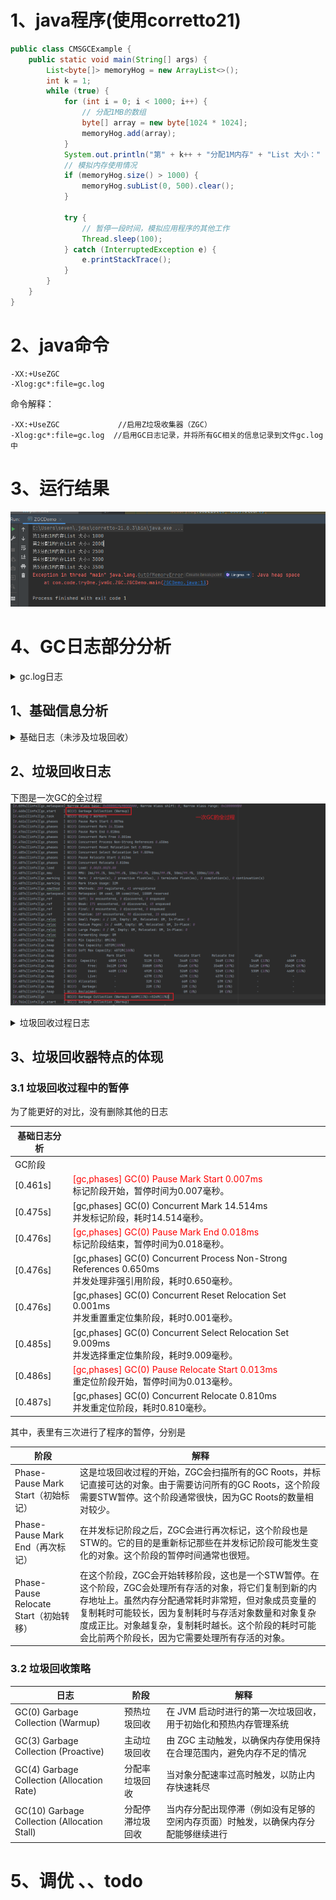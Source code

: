 # 1、java程序(使用corretto21)

```java
public class CMSGCExample {
    public static void main(String[] args) {
        List<byte[]> memoryHog = new ArrayList<>();
        int k = 1;
        while (true) {
            for (int i = 0; i < 1000; i++) {
                // 分配1MB的数组
                byte[] array = new byte[1024 * 1024];
                memoryHog.add(array);
            }
            System.out.println("第" + k++ + "分配1M内存" + "List 大小：" + memoryHog.size());
            // 模拟内存使用情况
            if (memoryHog.size() > 1000) {
                memoryHog.subList(0, 500).clear();
            }

            try {
                // 暂停一段时间，模拟应用程序的其他工作
                Thread.sleep(100);
            } catch (InterruptedException e) {
                e.printStackTrace();
            }
        }
    }
}
```

# 2、java命令

```
-XX:+UseZGC   
-Xlog:gc*:file=gc.log  
```

命令解释：

```angular2html
-XX:+UseZGC             //启用Z垃圾收集器（ZGC）
-Xlog:gc*:file=gc.log  //启用GC日志记录，并将所有GC相关的信息记录到文件gc.log中
```

# 3、运行结果

![img.png](image/img.png)

# 4、GC日志部分分析

<details>
    <summary>gc.log日志</summary>

```log
[0.013s][info][gc,init] Initializing The Z Garbage Collector
[0.014s][info][gc,init] Version: 21.0.3+9-LTS (release)
[0.014s][info][gc,init] Using legacy single-generation mode
[0.014s][info][gc,init] NUMA Support: Disabled
[0.014s][info][gc,init] CPUs: 8 total, 8 available
[0.014s][info][gc,init] Memory: 16281M
[0.014s][info][gc,init] Large Page Support: Disabled
[0.014s][info][gc,init] GC Workers: 2 (dynamic)
[0.015s][info][gc,init] Address Space Type: Contiguous/Unrestricted/Complete
[0.015s][info][gc,init] Address Space Size: 65152M x 3 = 195456M
[0.015s][info][gc,init] Min Capacity: 8M
[0.015s][info][gc,init] Initial Capacity: 256M
[0.015s][info][gc,init] Max Capacity: 4072M
[0.015s][info][gc,init] Medium Page Size: 32M
[0.015s][info][gc,init] Pre-touch: Disabled
[0.015s][info][gc,init] Uncommit: Enabled
[0.015s][info][gc,init] Uncommit Delay: 300s
[0.027s][info][gc,init] Runtime Workers: 5
[0.028s][info][gc     ] Using The Z Garbage Collector
[0.039s][info][gc,metaspace] CDS archive(s) mapped at: [0x0000019a98000000-0x0000019a98c90000-0x0000019a98c90000), size 13172736, SharedBaseAddress: 0x0000019a98000000, ArchiveRelocationMode: 1.
[0.039s][info][gc,metaspace] Compressed class space mapped at: 0x0000019a99000000-0x0000019ad9000000, reserved size: 1073741824
[0.039s][info][gc,metaspace] Narrow klass base: 0x0000019a98000000, Narrow klass shift: 0, Narrow klass range: 0x100000000
[0.460s][info][gc,start    ] GC(0) Garbage Collection (Warmup)
[0.461s][info][gc,task     ] GC(0) Using 2 workers
[0.461s][info][gc,phases   ] GC(0) Pause Mark Start 0.007ms
[0.475s][info][gc,phases   ] GC(0) Concurrent Mark 14.514ms
[0.476s][info][gc,phases   ] GC(0) Pause Mark End 0.018ms
[0.476s][info][gc,phases   ] GC(0) Concurrent Mark Free 0.001ms
[0.476s][info][gc,phases   ] GC(0) Concurrent Process Non-Strong References 0.650ms
[0.476s][info][gc,phases   ] GC(0) Concurrent Reset Relocation Set 0.001ms
[0.485s][info][gc,phases   ] GC(0) Concurrent Select Relocation Set 9.009ms
[0.486s][info][gc,phases   ] GC(0) Pause Relocate Start 0.013ms
[0.487s][info][gc,phases   ] GC(0) Concurrent Relocate 0.810ms
[0.487s][info][gc,load     ] GC(0) Load: 0.00/0.00/0.00
[0.487s][info][gc,mmu      ] GC(0) MMU: 2ms/99.1%, 5ms/99.6%, 10ms/99.8%, 20ms/99.8%, 50ms/99.9%, 100ms/100.0%
[0.487s][info][gc,marking  ] GC(0) Mark: 2 stripe(s), 2 proactive flush(es), 1 terminate flush(es), 0 completion(s), 0 continuation(s) 
[0.487s][info][gc,marking  ] GC(0) Mark Stack Usage: 32M
[0.487s][info][gc,nmethod  ] GC(0) NMethods: 289 registered, 41 unregistered
[0.487s][info][gc,metaspace] GC(0) Metaspace: 0M used, 0M committed, 1088M reserved
[0.487s][info][gc,ref      ] GC(0) Soft: 54 encountered, 0 discovered, 0 enqueued
[0.487s][info][gc,ref      ] GC(0) Weak: 171 encountered, 48 discovered, 45 enqueued
[0.487s][info][gc,ref      ] GC(0) Final: 0 encountered, 0 discovered, 0 enqueued
[0.487s][info][gc,ref      ] GC(0) Phantom: 187 encountered, 90 discovered, 15 enqueued
[0.487s][info][gc,reloc    ] GC(0) Small Pages: 6 / 12M, Empty: 0M, Relocated: 0M, In-Place: 0
[0.487s][info][gc,reloc    ] GC(0) Medium Pages: 14 / 448M, Empty: 0M, Relocated: 0M, In-Place: 0
[0.487s][info][gc,reloc    ] GC(0) Large Pages: 0 / 0M, Empty: 0M, Relocated: 0M, In-Place: 0
[0.487s][info][gc,reloc    ] GC(0) Forwarding Usage: 0M
[0.487s][info][gc,heap     ] GC(0) Min Capacity: 8M(0%)
[0.487s][info][gc,heap     ] GC(0) Max Capacity: 4072M(100%)
[0.487s][info][gc,heap     ] GC(0) Soft Max Capacity: 4072M(100%)
[0.487s][info][gc,heap     ] GC(0)                Mark Start          Mark End        Relocate Start      Relocate End           High               Low         
[0.487s][info][gc,heap     ] GC(0)  Capacity:      480M (12%)         512M (13%)         544M (13%)         544M (13%)         544M (13%)         480M (12%)    
[0.487s][info][gc,heap     ] GC(0)      Free:     3612M (89%)        3580M (88%)        3546M (87%)        3548M (87%)        3612M (89%)        3542M (87%)    
[0.487s][info][gc,heap     ] GC(0)      Used:      460M (11%)         492M (12%)         526M (13%)         524M (13%)         530M (13%)         460M (11%)    
[0.487s][info][gc,heap     ] GC(0)      Live:         -               437M (11%)         437M (11%)         437M (11%)            -                  -          
[0.487s][info][gc,heap     ] GC(0) Allocated:         -                32M (1%)           66M (2%)           67M (2%)             -                  -          
[0.487s][info][gc,heap     ] GC(0)   Garbage:         -                22M (1%)           22M (1%)           18M (0%)             -                  -          
[0.487s][info][gc,heap     ] GC(0) Reclaimed:         -                  -                 0M (0%)            3M (0%)             -                  -          
[0.487s][info][gc          ] GC(0) Garbage Collection (Warmup) 460M(11%)->524M(13%)
[0.761s][info][gc,start    ] GC(1) Garbage Collection (Warmup)
[0.761s][info][gc,task     ] GC(1) Using 2 workers
[0.761s][info][gc,phases   ] GC(1) Pause Mark Start 0.008ms
[0.777s][info][gc,phases   ] GC(1) Concurrent Mark 15.676ms
[0.777s][info][gc,phases   ] GC(1) Pause Mark End 0.014ms
[0.777s][info][gc,phases   ] GC(1) Concurrent Mark Free 0.001ms
[0.778s][info][gc,phases   ] GC(1) Concurrent Process Non-Strong References 0.641ms
[0.778s][info][gc,phases   ] GC(1) Concurrent Reset Relocation Set 0.001ms
[0.780s][info][gc,phases   ] GC(1) Concurrent Select Relocation Set 2.204ms
[0.780s][info][gc,phases   ] GC(1) Pause Relocate Start 0.006ms
[0.782s][info][gc,phases   ] GC(1) Concurrent Relocate 2.261ms
[0.782s][info][gc,load     ] GC(1) Load: 0.00/0.00/0.00
[0.783s][info][gc,mmu      ] GC(1) MMU: 2ms/99.1%, 5ms/99.6%, 10ms/99.8%, 20ms/99.8%, 50ms/99.9%, 100ms/100.0%
[0.783s][info][gc,marking  ] GC(1) Mark: 2 stripe(s), 2 proactive flush(es), 1 terminate flush(es), 0 completion(s), 0 continuation(s) 
[0.783s][info][gc,marking  ] GC(1) Mark Stack Usage: 32M
[0.783s][info][gc,nmethod  ] GC(1) NMethods: 403 registered, 51 unregistered
[0.783s][info][gc,metaspace] GC(1) Metaspace: 1M used, 1M committed, 1088M reserved
[0.783s][info][gc,ref      ] GC(1) Soft: 116 encountered, 0 discovered, 0 enqueued
[0.783s][info][gc,ref      ] GC(1) Weak: 235 encountered, 88 discovered, 30 enqueued
[0.783s][info][gc,ref      ] GC(1) Final: 0 encountered, 0 discovered, 0 enqueued
[0.783s][info][gc,ref      ] GC(1) Phantom: 181 encountered, 88 discovered, 9 enqueued
[0.783s][info][gc,reloc    ] GC(1) Small Pages: 8 / 16M, Empty: 0M, Relocated: 2M, In-Place: 0
[0.783s][info][gc,reloc    ] GC(1) Medium Pages: 29 / 928M, Empty: 0M, Relocated: 0M, In-Place: 0
[0.783s][info][gc,reloc    ] GC(1) Large Pages: 0 / 0M, Empty: 0M, Relocated: 0M, In-Place: 0
[0.783s][info][gc,reloc    ] GC(1) Forwarding Usage: 0M
[0.783s][info][gc,heap     ] GC(1) Min Capacity: 8M(0%)
[0.783s][info][gc,heap     ] GC(1) Max Capacity: 4072M(100%)
[0.783s][info][gc,heap     ] GC(1) Soft Max Capacity: 4072M(100%)
[0.783s][info][gc,heap     ] GC(1)                Mark Start          Mark End        Relocate Start      Relocate End           High               Low         
[0.783s][info][gc,heap     ] GC(1)  Capacity:      960M (24%)         992M (24%)         992M (24%)        1024M (25%)        1024M (25%)         960M (24%)    
[0.783s][info][gc,heap     ] GC(1)      Free:     3128M (77%)        3096M (76%)        3094M (76%)        3070M (75%)        3128M (77%)        3066M (75%)    
[0.783s][info][gc,heap     ] GC(1)      Used:      944M (23%)         976M (24%)         978M (24%)        1002M (25%)        1006M (25%)         944M (23%)    
[0.783s][info][gc,heap     ] GC(1)      Live:         -               903M (22%)         903M (22%)         903M (22%)            -                  -          
[0.783s][info][gc,heap     ] GC(1) Allocated:         -                32M (1%)           34M (1%)           67M (2%)             -                  -          
[0.783s][info][gc,heap     ] GC(1)   Garbage:         -                40M (1%)           40M (1%)           30M (1%)             -                  -          
[0.783s][info][gc,heap     ] GC(1) Reclaimed:         -                  -                 0M (0%)            9M (0%)             -                  -          
[0.783s][info][gc          ] GC(1) Garbage Collection (Warmup) 944M(23%)->1002M(25%)
[1.061s][info][gc,start    ] GC(2) Garbage Collection (Warmup)
[1.061s][info][gc,task     ] GC(2) Using 2 workers
[1.061s][info][gc,phases   ] GC(2) Pause Mark Start 0.007ms
[1.077s][info][gc,phases   ] GC(2) Concurrent Mark 15.686ms
[1.077s][info][gc,phases   ] GC(2) Pause Mark End 0.016ms
[1.077s][info][gc,phases   ] GC(2) Concurrent Mark Free 0.001ms
[1.078s][info][gc,phases   ] GC(2) Concurrent Process Non-Strong References 0.928ms
[1.078s][info][gc,phases   ] GC(2) Concurrent Reset Relocation Set 0.002ms
[1.081s][info][gc,phases   ] GC(2) Concurrent Select Relocation Set 2.687ms
[1.081s][info][gc,phases   ] GC(2) Pause Relocate Start 0.014ms
[1.082s][info][gc,phases   ] GC(2) Concurrent Relocate 1.172ms
[1.082s][info][gc,load     ] GC(2) Load: 0.00/0.00/0.00
[1.082s][info][gc,mmu      ] GC(2) MMU: 2ms/99.1%, 5ms/99.4%, 10ms/99.7%, 20ms/99.8%, 50ms/99.9%, 100ms/100.0%
[1.082s][info][gc,marking  ] GC(2) Mark: 2 stripe(s), 2 proactive flush(es), 1 terminate flush(es), 0 completion(s), 0 continuation(s) 
[1.082s][info][gc,marking  ] GC(2) Mark Stack Usage: 32M
[1.082s][info][gc,nmethod  ] GC(2) NMethods: 403 registered, 52 unregistered
[1.082s][info][gc,metaspace] GC(2) Metaspace: 1M used, 1M committed, 1088M reserved
[1.082s][info][gc,ref      ] GC(2) Soft: 116 encountered, 0 discovered, 0 enqueued
[1.082s][info][gc,ref      ] GC(2) Weak: 205 encountered, 120 discovered, 0 enqueued
[1.082s][info][gc,ref      ] GC(2) Final: 0 encountered, 0 discovered, 0 enqueued
[1.082s][info][gc,ref      ] GC(2) Phantom: 172 encountered, 161 discovered, 0 enqueued
[1.082s][info][gc,reloc    ] GC(2) Small Pages: 5 / 10M, Empty: 0M, Relocated: 1M, In-Place: 0
[1.083s][info][gc,reloc    ] GC(2) Medium Pages: 39 / 1248M, Empty: 0M, Relocated: 0M, In-Place: 0
[1.083s][info][gc,reloc    ] GC(2) Large Pages: 0 / 0M, Empty: 0M, Relocated: 0M, In-Place: 0
[1.083s][info][gc,reloc    ] GC(2) Forwarding Usage: 0M
[1.083s][info][gc,heap     ] GC(2) Min Capacity: 8M(0%)
[1.083s][info][gc,heap     ] GC(2) Max Capacity: 4072M(100%)
[1.083s][info][gc,heap     ] GC(2) Soft Max Capacity: 4072M(100%)
[1.083s][info][gc,heap     ] GC(2)                Mark Start          Mark End        Relocate Start      Relocate End           High               Low         
[1.083s][info][gc,heap     ] GC(2)  Capacity:     1280M (31%)        1312M (32%)        1312M (32%)        1312M (32%)        1312M (32%)        1280M (31%)    
[1.083s][info][gc,heap     ] GC(2)      Free:     2814M (69%)        2782M (68%)        2782M (68%)        2782M (68%)        2814M (69%)        2776M (68%)    
[1.083s][info][gc,heap     ] GC(2)      Used:     1258M (31%)        1290M (32%)        1290M (32%)        1290M (32%)        1296M (32%)        1258M (31%)    
[1.083s][info][gc,heap     ] GC(2)      Live:         -              1207M (30%)        1207M (30%)        1207M (30%)            -                  -          
[1.083s][info][gc,heap     ] GC(2) Allocated:         -                32M (1%)           32M (1%)           33M (1%)             -                  -          
[1.083s][info][gc,heap     ] GC(2)   Garbage:         -                50M (1%)           50M (1%)           48M (1%)             -                  -          
[1.083s][info][gc,heap     ] GC(2) Reclaimed:         -                  -                 0M (0%)            1M (0%)             -                  -          
[1.083s][info][gc          ] GC(2) Garbage Collection (Warmup) 1258M(31%)->1290M(32%)
[2.666s][info][gc,start    ] GC(3) Garbage Collection (Proactive)
[2.666s][info][gc,task     ] GC(3) Using 2 workers
[2.666s][info][gc,phases   ] GC(3) Pause Mark Start 0.009ms
[2.682s][info][gc,phases   ] GC(3) Concurrent Mark 15.647ms
[2.682s][info][gc,phases   ] GC(3) Pause Mark End 0.014ms
[2.682s][info][gc,phases   ] GC(3) Concurrent Mark Free 0.001ms
[2.683s][info][gc,phases   ] GC(3) Concurrent Process Non-Strong References 0.866ms
[2.683s][info][gc,phases   ] GC(3) Concurrent Reset Relocation Set 0.001ms
[2.686s][info][gc,phases   ] GC(3) Concurrent Select Relocation Set 2.842ms
[2.686s][info][gc,phases   ] GC(3) Pause Relocate Start 0.007ms
[2.689s][info][gc,phases   ] GC(3) Concurrent Relocate 2.599ms
[2.689s][info][gc,load     ] GC(3) Load: 0.00/0.00/0.00
[2.689s][info][gc,mmu      ] GC(3) MMU: 2ms/99.1%, 5ms/99.4%, 10ms/99.7%, 20ms/99.8%, 50ms/99.9%, 100ms/100.0%
[2.689s][info][gc,marking  ] GC(3) Mark: 2 stripe(s), 2 proactive flush(es), 1 terminate flush(es), 0 completion(s), 0 continuation(s) 
[2.689s][info][gc,marking  ] GC(3) Mark Stack Usage: 32M
[2.689s][info][gc,nmethod  ] GC(3) NMethods: 403 registered, 52 unregistered
[2.689s][info][gc,metaspace] GC(3) Metaspace: 1M used, 1M committed, 1088M reserved
[2.689s][info][gc,ref      ] GC(3) Soft: 116 encountered, 0 discovered, 0 enqueued
[2.689s][info][gc,ref      ] GC(3) Weak: 205 encountered, 9 discovered, 0 enqueued
[2.689s][info][gc,ref      ] GC(3) Final: 0 encountered, 0 discovered, 0 enqueued
[2.689s][info][gc,ref      ] GC(3) Phantom: 172 encountered, 146 discovered, 0 enqueued
[2.689s][info][gc,reloc    ] GC(3) Small Pages: 5 / 10M, Empty: 0M, Relocated: 1M, In-Place: 0
[2.689s][info][gc,reloc    ] GC(3) Medium Pages: 106 / 3392M, Empty: 992M, Relocated: 11M, In-Place: 0
[2.689s][info][gc,reloc    ] GC(3) Large Pages: 0 / 0M, Empty: 0M, Relocated: 0M, In-Place: 0
[2.689s][info][gc,reloc    ] GC(3) Forwarding Usage: 0M
[2.689s][info][gc,heap     ] GC(3) Min Capacity: 8M(0%)
[2.689s][info][gc,heap     ] GC(3) Max Capacity: 4072M(100%)
[2.689s][info][gc,heap     ] GC(3) Soft Max Capacity: 4072M(100%)
[2.689s][info][gc,heap     ] GC(3)                Mark Start          Mark End        Relocate Start      Relocate End           High               Low         
[2.689s][info][gc,heap     ] GC(3)  Capacity:     3424M (84%)        3456M (85%)        3456M (85%)        3456M (85%)        3456M (85%)        3424M (84%)    
[2.689s][info][gc,heap     ] GC(3)      Free:      670M (16%)         638M (16%)        1630M (40%)        1632M (40%)        1632M (40%)         638M (16%)    
[2.689s][info][gc,heap     ] GC(3)      Used:     3402M (84%)        3434M (84%)        2442M (60%)        2440M (60%)        3434M (84%)        2440M (60%)    
[2.689s][info][gc,heap     ] GC(3)      Live:         -              2268M (56%)        2268M (56%)        2268M (56%)            -                  -          
[2.689s][info][gc,heap     ] GC(3) Allocated:         -                32M (1%)           32M (1%)           65M (2%)             -                  -          
[2.689s][info][gc,heap     ] GC(3)   Garbage:         -              1133M (28%)         141M (3%)          105M (3%)             -                  -          
[2.689s][info][gc,heap     ] GC(3) Reclaimed:         -                  -               992M (24%)        1027M (25%)            -                  -          
[2.689s][info][gc          ] GC(3) Garbage Collection (Proactive) 3402M(84%)->2440M(60%)
[3.075s][info][gc,start    ] GC(4) Garbage Collection (Allocation Rate)
[3.075s][info][gc,task     ] GC(4) Using 2 workers
[3.075s][info][gc,phases   ] GC(4) Pause Mark Start 0.006ms
[3.091s][info][gc,phases   ] GC(4) Concurrent Mark 15.693ms
[3.091s][info][gc,phases   ] GC(4) Pause Mark End 0.024ms
[3.091s][info][gc,phases   ] GC(4) Concurrent Mark Free 0.001ms
[3.092s][info][gc,phases   ] GC(4) Concurrent Process Non-Strong References 0.771ms
[3.092s][info][gc,phases   ] GC(4) Concurrent Reset Relocation Set 0.001ms
[3.094s][info][gc,phases   ] GC(4) Concurrent Select Relocation Set 1.723ms
[3.094s][info][gc,phases   ] GC(4) Pause Relocate Start 0.006ms
[3.098s][info][gc,phases   ] GC(4) Concurrent Relocate 4.595ms
[3.099s][info][gc,load     ] GC(4) Load: 0.00/0.00/0.00
[3.099s][info][gc,mmu      ] GC(4) MMU: 2ms/98.8%, 5ms/99.4%, 10ms/99.7%, 20ms/99.8%, 50ms/99.9%, 100ms/100.0%
[3.099s][info][gc,marking  ] GC(4) Mark: 2 stripe(s), 2 proactive flush(es), 1 terminate flush(es), 0 completion(s), 0 continuation(s) 
[3.099s][info][gc,marking  ] GC(4) Mark Stack Usage: 32M
[3.099s][info][gc,nmethod  ] GC(4) NMethods: 403 registered, 53 unregistered
[3.099s][info][gc,metaspace] GC(4) Metaspace: 1M used, 1M committed, 1088M reserved
[3.099s][info][gc,ref      ] GC(4) Soft: 116 encountered, 0 discovered, 0 enqueued
[3.099s][info][gc,ref      ] GC(4) Weak: 205 encountered, 8 discovered, 0 enqueued
[3.099s][info][gc,ref      ] GC(4) Final: 0 encountered, 0 discovered, 0 enqueued
[3.099s][info][gc,ref      ] GC(4) Phantom: 172 encountered, 136 discovered, 0 enqueued
[3.099s][info][gc,reloc    ] GC(4) Small Pages: 4 / 8M, Empty: 0M, Relocated: 1M, In-Place: 0
[3.099s][info][gc,reloc    ] GC(4) Medium Pages: 114 / 3648M, Empty: 512M, Relocated: 19M, In-Place: 0
[3.099s][info][gc,reloc    ] GC(4) Large Pages: 0 / 0M, Empty: 0M, Relocated: 0M, In-Place: 0
[3.099s][info][gc,reloc    ] GC(4) Forwarding Usage: 0M
[3.099s][info][gc,heap     ] GC(4) Min Capacity: 8M(0%)
[3.099s][info][gc,heap     ] GC(4) Max Capacity: 4072M(100%)
[3.099s][info][gc,heap     ] GC(4) Soft Max Capacity: 4072M(100%)
[3.099s][info][gc,heap     ] GC(4)                Mark Start          Mark End        Relocate Start      Relocate End           High               Low         
[3.099s][info][gc,heap     ] GC(4)  Capacity:     3680M (90%)        3712M (91%)        3712M (91%)        3712M (91%)        3712M (91%)        3680M (90%)    
[3.099s][info][gc,heap     ] GC(4)      Free:      416M (10%)         384M (9%)          896M (22%)         928M (23%)         928M (23%)         384M (9%)     
[3.099s][info][gc,heap     ] GC(4)      Used:     3656M (90%)        3688M (91%)        3176M (78%)        3144M (77%)        3688M (91%)        3144M (77%)    
[3.099s][info][gc,heap     ] GC(4)      Live:         -              3011M (74%)        3011M (74%)        3011M (74%)            -                  -          
[3.099s][info][gc,heap     ] GC(4) Allocated:         -                32M (1%)           32M (1%)           33M (1%)             -                  -          
[3.099s][info][gc,heap     ] GC(4)   Garbage:         -               644M (16%)         132M (3%)           98M (2%)             -                  -          
[3.099s][info][gc,heap     ] GC(4) Reclaimed:         -                  -               512M (13%)         545M (13%)            -                  -          
[3.099s][info][gc          ] GC(4) Garbage Collection (Allocation Rate) 3656M(90%)->3144M(77%)
[3.171s][info][gc,start    ] GC(5) Garbage Collection (Allocation Rate)
[3.171s][info][gc,task     ] GC(5) Using 2 workers
[3.171s][info][gc,phases   ] GC(5) Pause Mark Start 0.005ms
[3.187s][info][gc,phases   ] GC(5) Concurrent Mark 15.973ms
[3.187s][info][gc,phases   ] GC(5) Pause Mark End 0.011ms
[3.187s][info][gc,phases   ] GC(5) Concurrent Mark Free 0.001ms
[3.188s][info][gc,phases   ] GC(5) Concurrent Process Non-Strong References 0.723ms
[3.188s][info][gc,phases   ] GC(5) Concurrent Reset Relocation Set 0.001ms
[3.190s][info][gc,phases   ] GC(5) Concurrent Select Relocation Set 1.918ms
[3.190s][info][gc,phases   ] GC(5) Pause Relocate Start 0.005ms
[3.194s][info][gc,phases   ] GC(5) Concurrent Relocate 3.857ms
[3.194s][info][gc,load     ] GC(5) Load: 0.00/0.00/0.00
[3.194s][info][gc,mmu      ] GC(5) MMU: 2ms/98.8%, 5ms/99.4%, 10ms/99.7%, 20ms/99.8%, 50ms/99.9%, 100ms/99.9%
[3.194s][info][gc,marking  ] GC(5) Mark: 2 stripe(s), 1 proactive flush(es), 1 terminate flush(es), 0 completion(s), 0 continuation(s) 
[3.194s][info][gc,marking  ] GC(5) Mark Stack Usage: 32M
[3.194s][info][gc,nmethod  ] GC(5) NMethods: 405 registered, 53 unregistered
[3.194s][info][gc,metaspace] GC(5) Metaspace: 1M used, 1M committed, 1088M reserved
[3.194s][info][gc,ref      ] GC(5) Soft: 116 encountered, 0 discovered, 0 enqueued
[3.194s][info][gc,ref      ] GC(5) Weak: 205 encountered, 59 discovered, 0 enqueued
[3.194s][info][gc,ref      ] GC(5) Final: 0 encountered, 0 discovered, 0 enqueued
[3.194s][info][gc,ref      ] GC(5) Phantom: 172 encountered, 137 discovered, 0 enqueued
[3.194s][info][gc,reloc    ] GC(5) Small Pages: 4 / 8M, Empty: 0M, Relocated: 1M, In-Place: 0
[3.194s][info][gc,reloc    ] GC(5) Medium Pages: 114 / 3648M, Empty: 480M, Relocated: 24M, In-Place: 0
[3.194s][info][gc,reloc    ] GC(5) Large Pages: 0 / 0M, Empty: 0M, Relocated: 0M, In-Place: 0
[3.194s][info][gc,reloc    ] GC(5) Forwarding Usage: 0M
[3.194s][info][gc,heap     ] GC(5) Min Capacity: 8M(0%)
[3.194s][info][gc,heap     ] GC(5) Max Capacity: 4072M(100%)
[3.194s][info][gc,heap     ] GC(5) Soft Max Capacity: 4072M(100%)
[3.194s][info][gc,heap     ] GC(5)                Mark Start          Mark End        Relocate Start      Relocate End           High               Low         
[3.194s][info][gc,heap     ] GC(5)  Capacity:     3712M (91%)        3712M (91%)        3712M (91%)        3712M (91%)        3712M (91%)        3712M (91%)    
[3.194s][info][gc,heap     ] GC(5)      Free:      416M (10%)         416M (10%)         896M (22%)         962M (24%)         962M (24%)         416M (10%)    
[3.194s][info][gc,heap     ] GC(5)      Used:     3656M (90%)        3656M (90%)        3176M (78%)        3110M (76%)        3656M (90%)        3110M (76%)    
[3.194s][info][gc,heap     ] GC(5)      Live:         -              3016M (74%)        3016M (74%)        3016M (74%)            -                  -          
[3.194s][info][gc,heap     ] GC(5) Allocated:         -                 0M (0%)            0M (0%)            0M (0%)             -                  -          
[3.194s][info][gc,heap     ] GC(5)   Garbage:         -               639M (16%)         159M (4%)           93M (2%)             -                  -          
[3.194s][info][gc,heap     ] GC(5) Reclaimed:         -                  -               480M (12%)         546M (13%)            -                  -          
[3.194s][info][gc          ] GC(5) Garbage Collection (Allocation Rate) 3656M(90%)->3110M(76%)
[3.362s][info][gc,start    ] GC(6) Garbage Collection (Allocation Rate)
[3.362s][info][gc,task     ] GC(6) Using 2 workers
[3.362s][info][gc,phases   ] GC(6) Pause Mark Start 0.013ms
[3.378s][info][gc,phases   ] GC(6) Concurrent Mark 15.330ms
[3.378s][info][gc,phases   ] GC(6) Pause Mark End 0.014ms
[3.378s][info][gc,phases   ] GC(6) Concurrent Mark Free 0.001ms
[3.379s][info][gc,phases   ] GC(6) Concurrent Process Non-Strong References 1.085ms
[3.379s][info][gc,phases   ] GC(6) Concurrent Reset Relocation Set 0.001ms
[3.382s][info][gc,phases   ] GC(6) Concurrent Select Relocation Set 2.535ms
[3.382s][info][gc,phases   ] GC(6) Pause Relocate Start 0.008ms
[3.382s][info][gc,phases   ] GC(6) Concurrent Relocate 0.073ms
[3.382s][info][gc,load     ] GC(6) Load: 0.00/0.00/0.00
[3.382s][info][gc,mmu      ] GC(6) MMU: 2ms/98.8%, 5ms/99.4%, 10ms/99.7%, 20ms/99.8%, 50ms/99.9%, 100ms/99.9%
[3.382s][info][gc,marking  ] GC(6) Mark: 2 stripe(s), 2 proactive flush(es), 1 terminate flush(es), 0 completion(s), 0 continuation(s) 
[3.382s][info][gc,marking  ] GC(6) Mark Stack Usage: 32M
[3.382s][info][gc,nmethod  ] GC(6) NMethods: 405 registered, 53 unregistered
[3.382s][info][gc,metaspace] GC(6) Metaspace: 1M used, 1M committed, 1088M reserved
[3.382s][info][gc,ref      ] GC(6) Soft: 116 encountered, 0 discovered, 0 enqueued
[3.382s][info][gc,ref      ] GC(6) Weak: 205 encountered, 8 discovered, 0 enqueued
[3.382s][info][gc,ref      ] GC(6) Final: 0 encountered, 0 discovered, 0 enqueued
[3.382s][info][gc,ref      ] GC(6) Phantom: 172 encountered, 139 discovered, 0 enqueued
[3.382s][info][gc,reloc    ] GC(6) Small Pages: 3 / 6M, Empty: 0M, Relocated: 0M, In-Place: 0
[3.382s][info][gc,reloc    ] GC(6) Medium Pages: 118 / 3776M, Empty: 0M, Relocated: 0M, In-Place: 0
[3.382s][info][gc,reloc    ] GC(6) Large Pages: 0 / 0M, Empty: 0M, Relocated: 0M, In-Place: 0
[3.382s][info][gc,reloc    ] GC(6) Forwarding Usage: 0M
[3.382s][info][gc,heap     ] GC(6) Min Capacity: 8M(0%)
[3.382s][info][gc,heap     ] GC(6) Max Capacity: 4072M(100%)
[3.382s][info][gc,heap     ] GC(6) Soft Max Capacity: 4072M(100%)
[3.382s][info][gc,heap     ] GC(6)                Mark Start          Mark End        Relocate Start      Relocate End           High               Low         
[3.382s][info][gc,heap     ] GC(6)  Capacity:     3808M (94%)        3840M (94%)        3840M (94%)        3840M (94%)        3840M (94%)        3808M (94%)    
[3.382s][info][gc,heap     ] GC(6)      Free:      290M (7%)          258M (6%)          258M (6%)          258M (6%)          290M (7%)          258M (6%)     
[3.382s][info][gc,heap     ] GC(6)      Used:     3782M (93%)        3814M (94%)        3814M (94%)        3814M (94%)        3814M (94%)        3782M (93%)    
[3.382s][info][gc,heap     ] GC(6)      Live:         -              3664M (90%)        3664M (90%)        3664M (90%)            -                  -          
[3.382s][info][gc,heap     ] GC(6) Allocated:         -                32M (1%)           32M (1%)           32M (1%)             -                  -          
[3.382s][info][gc,heap     ] GC(6)   Garbage:         -               117M (3%)          117M (3%)          117M (3%)             -                  -          
[3.382s][info][gc,heap     ] GC(6) Reclaimed:         -                  -                 0M (0%)            0M (0%)             -                  -          
[3.382s][info][gc          ] GC(6) Garbage Collection (Allocation Rate) 3782M(93%)->3814M(94%)
[3.489s][info][gc,start    ] GC(7) Garbage Collection (Allocation Rate)
[3.492s][info][gc,task     ] GC(7) Using 2 workers
[3.503s][info][gc,phases   ] GC(7) Pause Mark Start 4.849ms
[4.272s][info][gc,phases   ] GC(7) Concurrent Mark 766.731ms
[4.289s][info][gc,phases   ] GC(7) Pause Mark End 1.598ms
[4.289s][info][gc,phases   ] GC(7) Concurrent Mark Free 0.001ms
[4.297s][info][gc,phases   ] GC(7) Concurrent Process Non-Strong References 7.571ms
[4.297s][info][gc,phases   ] GC(7) Concurrent Reset Relocation Set 0.003ms
[4.377s][info][gc,phases   ] GC(7) Concurrent Select Relocation Set 80.626ms
[4.377s][info][gc,phases   ] GC(7) Pause Relocate Start 0.011ms
[4.378s][info][gc,phases   ] GC(7) Concurrent Relocate 0.124ms
[4.385s][info][gc,load     ] GC(7) Load: 0.00/0.00/0.00
[4.385s][info][gc,mmu      ] GC(7) MMU: 2ms/0.0%, 5ms/3.0%, 10ms/51.5%, 20ms/75.8%, 50ms/90.3%, 100ms/95.2%
[4.385s][info][gc,marking  ] GC(7) Mark: 2 stripe(s), 3 proactive flush(es), 1 terminate flush(es), 0 completion(s), 0 continuation(s) 
[4.385s][info][gc,marking  ] GC(7) Mark Stack Usage: 32M
[4.385s][info][gc,nmethod  ] GC(7) NMethods: 405 registered, 53 unregistered
[4.386s][info][gc,metaspace] GC(7) Metaspace: 1M used, 1M committed, 1088M reserved
[4.386s][info][gc,ref      ] GC(7) Soft: 116 encountered, 0 discovered, 0 enqueued
[4.386s][info][gc,ref      ] GC(7) Weak: 205 encountered, 70 discovered, 0 enqueued
[4.386s][info][gc,ref      ] GC(7) Final: 0 encountered, 0 discovered, 0 enqueued
[4.386s][info][gc,ref      ] GC(7) Phantom: 172 encountered, 98 discovered, 0 enqueued
[4.386s][info][gc,reloc    ] GC(7) Small Pages: 3 / 6M, Empty: 0M, Relocated: 0M, In-Place: 0
[4.386s][info][gc,reloc    ] GC(7) Medium Pages: 122 / 3904M, Empty: 0M, Relocated: 0M, In-Place: 0
[4.386s][info][gc,reloc    ] GC(7) Large Pages: 0 / 0M, Empty: 0M, Relocated: 0M, In-Place: 0
[4.386s][info][gc,reloc    ] GC(7) Forwarding Usage: 0M
[4.386s][info][gc,heap     ] GC(7) Min Capacity: 8M(0%)
[4.386s][info][gc,heap     ] GC(7) Max Capacity: 4072M(100%)
[4.387s][info][gc,heap     ] GC(7) Soft Max Capacity: 4072M(100%)
[4.387s][info][gc,heap     ] GC(7)                Mark Start          Mark End        Relocate Start      Relocate End           High               Low         
[4.387s][info][gc,heap     ] GC(7)  Capacity:     3936M (97%)        3968M (97%)        4000M (98%)        4000M (98%)        4000M (98%)        3936M (97%)    
[4.387s][info][gc,heap     ] GC(7)      Free:      162M (4%)          130M (3%)           98M (2%)           98M (2%)          162M (4%)           98M (2%)     
[4.387s][info][gc,heap     ] GC(7)      Used:     3910M (96%)        3942M (97%)        3974M (98%)        3974M (98%)        3974M (98%)        3910M (96%)    
[4.387s][info][gc,heap     ] GC(7)      Live:         -              3759M (92%)        3759M (92%)        3759M (92%)            -                  -          
[4.387s][info][gc,heap     ] GC(7) Allocated:         -                32M (1%)           64M (2%)           64M (2%)             -                  -          
[4.387s][info][gc,heap     ] GC(7)   Garbage:         -               150M (4%)          150M (4%)          150M (4%)             -                  -          
[4.387s][info][gc,heap     ] GC(7) Reclaimed:         -                  -                 0M (0%)            0M (0%)             -                  -          
[4.387s][info][gc          ] GC(7) Garbage Collection (Allocation Rate) 3910M(96%)->3974M(98%)
[4.470s][info][gc,start    ] GC(8) Garbage Collection (Allocation Rate)
[4.470s][info][gc,task     ] GC(8) Using 2 workers
[4.471s][info][gc,phases   ] GC(8) Pause Mark Start 0.006ms
[4.511s][info][gc,phases   ] GC(8) Concurrent Mark 40.088ms
[4.512s][info][gc,phases   ] GC(8) Pause Mark End 0.010ms
[4.512s][info][gc,phases   ] GC(8) Concurrent Mark Free 0.001ms
[4.512s][info][gc,phases   ] GC(8) Concurrent Process Non-Strong References 0.866ms
[4.513s][info][gc,phases   ] GC(8) Concurrent Reset Relocation Set 0.000ms
[4.514s][info][gc,phases   ] GC(8) Concurrent Select Relocation Set 1.697ms
[4.514s][info][gc,phases   ] GC(8) Pause Relocate Start 0.005ms
[4.567s][info][gc,phases   ] GC(8) Concurrent Relocate 52.876ms
[4.567s][info][gc,load     ] GC(8) Load: 0.00/0.00/0.00
[4.567s][info][gc,mmu      ] GC(8) MMU: 2ms/0.0%, 5ms/3.0%, 10ms/51.5%, 20ms/75.8%, 50ms/90.3%, 100ms/95.2%
[4.567s][info][gc,marking  ] GC(8) Mark: 2 stripe(s), 4 proactive flush(es), 1 terminate flush(es), 0 completion(s), 0 continuation(s) 
[4.567s][info][gc,marking  ] GC(8) Mark Stack Usage: 32M
[4.567s][info][gc,nmethod  ] GC(8) NMethods: 405 registered, 53 unregistered
[4.567s][info][gc,metaspace] GC(8) Metaspace: 1M used, 1M committed, 1088M reserved
[4.567s][info][gc,ref      ] GC(8) Soft: 116 encountered, 0 discovered, 0 enqueued
[4.567s][info][gc,ref      ] GC(8) Weak: 205 encountered, 9 discovered, 0 enqueued
[4.567s][info][gc,ref      ] GC(8) Final: 0 encountered, 0 discovered, 0 enqueued
[4.567s][info][gc,ref      ] GC(8) Phantom: 172 encountered, 80 discovered, 0 enqueued
[4.567s][info][gc,reloc    ] GC(8) Small Pages: 3 / 6M, Empty: 0M, Relocated: 0M, In-Place: 0
[4.568s][info][gc,reloc    ] GC(8) Medium Pages: 125 / 4000M, Empty: 0M, Relocated: 22M, In-Place: 0
[4.568s][info][gc,reloc    ] GC(8) Large Pages: 0 / 0M, Empty: 0M, Relocated: 0M, In-Place: 0
[4.568s][info][gc,reloc    ] GC(8) Forwarding Usage: 0M
[4.568s][info][gc,heap     ] GC(8) Min Capacity: 8M(0%)
[4.568s][info][gc,heap     ] GC(8) Max Capacity: 4072M(100%)
[4.568s][info][gc,heap     ] GC(8) Soft Max Capacity: 4072M(100%)
[4.568s][info][gc,heap     ] GC(8)                Mark Start          Mark End        Relocate Start      Relocate End           High               Low         
[4.568s][info][gc,heap     ] GC(8)  Capacity:     4032M (99%)        4064M (100%)       4064M (100%)       4072M (100%)       4072M (100%)       4032M (99%)    
[4.568s][info][gc,heap     ] GC(8)      Free:       66M (2%)           34M (1%)           34M (1%)           34M (1%)           66M (2%)            2M (0%)     
[4.568s][info][gc,heap     ] GC(8)      Used:     4006M (98%)        4038M (99%)        4038M (99%)        4038M (99%)        4070M (100%)       4006M (98%)    
[4.568s][info][gc,heap     ] GC(8)      Live:         -              3841M (94%)        3841M (94%)        3841M (94%)            -                  -          
[4.568s][info][gc,heap     ] GC(8) Allocated:         -                32M (1%)           32M (1%)           64M (2%)             -                  -          
[4.568s][info][gc,heap     ] GC(8)   Garbage:         -               164M (4%)          164M (4%)          132M (3%)             -                  -          
[4.568s][info][gc,heap     ] GC(8) Reclaimed:         -                  -                 0M (0%)           32M (1%)             -                  -          
[4.568s][info][gc          ] GC(8) Garbage Collection (Allocation Rate) 4006M(98%)->4038M(99%)
[4.574s][info][gc,start    ] GC(9) Garbage Collection (Allocation Rate)
[4.574s][info][gc,task     ] GC(9) Using 2 workers
[4.574s][info][gc,phases   ] GC(9) Pause Mark Start 0.006ms
[4.590s][info][gc,phases   ] GC(9) Concurrent Mark 15.636ms
[4.590s][info][gc,phases   ] GC(9) Pause Mark End 0.020ms
[4.590s][info][gc,phases   ] GC(9) Concurrent Mark Free 0.001ms
[4.591s][info][gc,phases   ] GC(9) Concurrent Process Non-Strong References 0.555ms
[4.591s][info][gc,phases   ] GC(9) Concurrent Reset Relocation Set 0.001ms
[4.593s][info][gc,phases   ] GC(9) Concurrent Select Relocation Set 1.646ms
[4.593s][info][gc,phases   ] GC(9) Pause Relocate Start 0.005ms
[4.593s][info][gc,phases   ] GC(9) Concurrent Relocate 0.118ms
[4.593s][info][gc,load     ] GC(9) Load: 0.00/0.00/0.00
[4.593s][info][gc,mmu      ] GC(9) MMU: 2ms/0.0%, 5ms/3.0%, 10ms/51.5%, 20ms/75.8%, 50ms/90.3%, 100ms/95.2%
[4.593s][info][gc,marking  ] GC(9) Mark: 2 stripe(s), 2 proactive flush(es), 1 terminate flush(es), 0 completion(s), 0 continuation(s) 
[4.593s][info][gc,marking  ] GC(9) Mark Stack Usage: 32M
[4.593s][info][gc,nmethod  ] GC(9) NMethods: 405 registered, 53 unregistered
[4.593s][info][gc,metaspace] GC(9) Metaspace: 1M used, 1M committed, 1088M reserved
[4.593s][info][gc,ref      ] GC(9) Soft: 116 encountered, 0 discovered, 0 enqueued
[4.593s][info][gc,ref      ] GC(9) Weak: 205 encountered, 0 discovered, 0 enqueued
[4.593s][info][gc,ref      ] GC(9) Final: 0 encountered, 0 discovered, 0 enqueued
[4.593s][info][gc,ref      ] GC(9) Phantom: 172 encountered, 137 discovered, 0 enqueued
[4.593s][info][gc,reloc    ] GC(9) Small Pages: 3 / 6M, Empty: 0M, Relocated: 0M, In-Place: 0
[4.593s][info][gc,reloc    ] GC(9) Medium Pages: 126 / 4032M, Empty: 0M, Relocated: 0M, In-Place: 0
[4.593s][info][gc,reloc    ] GC(9) Large Pages: 0 / 0M, Empty: 0M, Relocated: 0M, In-Place: 0
[4.593s][info][gc,reloc    ] GC(9) Forwarding Usage: 0M
[4.593s][info][gc,heap     ] GC(9) Min Capacity: 8M(0%)
[4.593s][info][gc,heap     ] GC(9) Max Capacity: 4072M(100%)
[4.593s][info][gc,heap     ] GC(9) Soft Max Capacity: 4072M(100%)
[4.593s][info][gc,heap     ] GC(9)                Mark Start          Mark End        Relocate Start      Relocate End           High               Low         
[4.593s][info][gc,heap     ] GC(9)  Capacity:     4072M (100%)       4072M (100%)       4072M (100%)       4072M (100%)       4072M (100%)       4072M (100%)   
[4.593s][info][gc,heap     ] GC(9)      Free:       34M (1%)            2M (0%)            2M (0%)            2M (0%)           34M (1%)            2M (0%)     
[4.593s][info][gc,heap     ] GC(9)      Used:     4038M (99%)        4070M (100%)       4070M (100%)       4070M (100%)       4070M (100%)       4038M (99%)    
[4.593s][info][gc,heap     ] GC(9)      Live:         -              3881M (95%)        3881M (95%)        3881M (95%)            -                  -          
[4.593s][info][gc,heap     ] GC(9) Allocated:         -                32M (1%)           32M (1%)           32M (1%)             -                  -          
[4.593s][info][gc,heap     ] GC(9)   Garbage:         -               156M (4%)          156M (4%)          156M (4%)             -                  -          
[4.593s][info][gc,heap     ] GC(9) Reclaimed:         -                  -                 0M (0%)            0M (0%)             -                  -          
[4.593s][info][gc          ] GC(9) Garbage Collection (Allocation Rate) 4038M(99%)->4070M(100%)
[4.594s][info][gc,start    ] GC(10) Garbage Collection (Allocation Stall)
[4.594s][info][gc,ref      ] GC(10) Clearing All SoftReferences
[4.594s][info][gc,task     ] GC(10) Using 2 workers
[4.594s][info][gc,ref      ] GC(10) Clearing All SoftReferences
[4.594s][info][gc,phases   ] GC(10) Pause Mark Start 0.033ms
[4.606s][info][gc,phases   ] GC(10) Concurrent Mark 11.974ms
[4.606s][info][gc,phases   ] GC(10) Pause Mark End 0.009ms
[4.606s][info][gc,phases   ] GC(10) Concurrent Mark Free 0.001ms
[4.621s][info][gc,phases   ] GC(10) Concurrent Process Non-Strong References 14.894ms
[4.621s][info][gc,phases   ] GC(10) Concurrent Reset Relocation Set 0.000ms
[4.622s][info][gc,phases   ] GC(10) Concurrent Select Relocation Set 1.608ms
[4.623s][info][gc,phases   ] GC(10) Pause Relocate Start 0.007ms
[4.623s][info][gc,phases   ] GC(10) Concurrent Relocate 0.033ms
[4.623s][info][gc,load     ] GC(10) Load: 0.00/0.00/0.00
[4.623s][info][gc,mmu      ] GC(10) MMU: 2ms/0.0%, 5ms/3.0%, 10ms/51.5%, 20ms/75.8%, 50ms/90.3%, 100ms/95.2%
[4.623s][info][gc,marking  ] GC(10) Mark: 2 stripe(s), 1 proactive flush(es), 1 terminate flush(es), 0 completion(s), 0 continuation(s) 
[4.623s][info][gc,marking  ] GC(10) Mark Stack Usage: 32M
[4.623s][info][gc,nmethod  ] GC(10) NMethods: 405 registered, 53 unregistered
[4.623s][info][gc,metaspace] GC(10) Metaspace: 1M used, 1M committed, 1088M reserved
[4.623s][info][gc,ref      ] GC(10) Soft: 110 encountered, 68 discovered, 40 enqueued
[4.623s][info][gc,ref      ] GC(10) Weak: 205 encountered, 80 discovered, 5 enqueued
[4.623s][info][gc,ref      ] GC(10) Final: 0 encountered, 0 discovered, 0 enqueued
[4.623s][info][gc,ref      ] GC(10) Phantom: 172 encountered, 58 discovered, 0 enqueued
[4.623s][info][gc,reloc    ] GC(10) Small Pages: 3 / 6M, Empty: 0M, Relocated: 0M, In-Place: 0
[4.623s][info][gc,reloc    ] GC(10) Medium Pages: 127 / 4064M, Empty: 0M, Relocated: 0M, In-Place: 0
[4.623s][info][gc,reloc    ] GC(10) Large Pages: 0 / 0M, Empty: 0M, Relocated: 0M, In-Place: 0
[4.623s][info][gc,reloc    ] GC(10) Forwarding Usage: 0M
[4.623s][info][gc,heap     ] GC(10) Min Capacity: 8M(0%)
[4.623s][info][gc,heap     ] GC(10) Max Capacity: 4072M(100%)
[4.623s][info][gc,heap     ] GC(10) Soft Max Capacity: 4072M(100%)
[4.623s][info][gc,heap     ] GC(10)                Mark Start          Mark End        Relocate Start      Relocate End           High               Low         
[4.623s][info][gc,heap     ] GC(10)  Capacity:     4072M (100%)       4072M (100%)       4072M (100%)       4072M (100%)       4072M (100%)       4072M (100%)   
[4.623s][info][gc,heap     ] GC(10)      Free:        2M (0%)            2M (0%)            2M (0%)            2M (0%)            2M (0%)            2M (0%)     
[4.623s][info][gc,heap     ] GC(10)      Used:     4070M (100%)       4070M (100%)       4070M (100%)       4070M (100%)       4070M (100%)       4070M (100%)   
[4.623s][info][gc,heap     ] GC(10)      Live:         -              3912M (96%)        3912M (96%)        3912M (96%)            -                  -          
[4.623s][info][gc,heap     ] GC(10) Allocated:         -                 0M (0%)            0M (0%)            0M (0%)             -                  -          
[4.623s][info][gc,heap     ] GC(10)   Garbage:         -               157M (4%)          157M (4%)          157M (4%)             -                  -          
[4.623s][info][gc,heap     ] GC(10) Reclaimed:         -                  -                 0M (0%)            0M (0%)             -                  -          
[4.623s][info][gc          ] GC(10) Garbage Collection (Allocation Stall) 4070M(100%)->4070M(100%)
[4.624s][info][gc          ] Allocation Stall (main) 31.819ms
[4.624s][info][gc          ] Out Of Memory (main)
[4.639s][info][gc,heap,exit] Heap
[4.639s][info][gc,heap,exit]  ZHeap           used 4072M, capacity 4072M, max capacity 4072M
[4.639s][info][gc,heap,exit]  Metaspace       used 1258K, committed 1408K, reserved 1114112K
[4.639s][info][gc,heap,exit]   class space    used 96K, committed 192K, reserved 1048576K


```

</details>

## 1、基础信息分析

<details>
    <summary>基础日志（未涉及垃圾回收）</summary>

| 基础日志分析   |                                                                                                |
|----------|------------------------------------------------------------------------------------------------|
| 相对时间     | 日志内容及解释                                                                                        |
| [0.013s] | [gc,init] Initializing The Z Garbage  Collector：  JVM在启动0.013秒时开始初始化ZGC。                       |
| [0.014s] | [gc,init] Version: 21.0.3+9-LTS (release)：  使用的是Java 21的版本21.0.3+9-LTS（长期支持版本）。                |
| [0.014s] | [gc,init] Using legacy single-generation  mode：  使用传统的单代模式，这意味着不区分年轻代和老年代。                     |
| [0.014s] | [gc,init] NUMA Support: Disabled：  非统一内存访问（NUMA）支持被禁用。                                         |
| [0.014s] | [gc,init] CPUs: 8 total, 8 available：  系统有8个CPU核心，全部可用。                                        |
| [0.014s] | [gc,init] Memory: 16281M：  系统有16281MB（约15.9GB）的内存。                                             |
| [0.014s] | [gc,init] Large Page Support: Disabled：  大页内存支持被禁用。                                            |
| [0.014s] | [gc,init] GC Workers: 2 (dynamic)：  有2个动态分配的GC工作线程。                                            |
| [0.015s] | [gc,init] Address Space Type:  Contiguous/Unrestricted/Complete：  地址空间类型为连续、无限制、完整。            |
| [0.015s] | [gc,init] Address Space Size: 65152M x 3  = 195456M：  地址空间大小为65152MB x 3 = 195456MB（约190.5GB）。 |
| [0.015s] | [gc,init] Min Capacity: 8M：  最小堆容量为8MB。                                                        |
| [0.015s] | [gc,init] Initial Capacity: 256M：  初始堆容量为256MB。                                                |
| [0.015s] | [gc,init] Max Capacity: 4072M：  最大堆容量为4072MB（约3.98GB）。                                         |
| [0.015s] | [gc,init] Medium Page Size: 32M：  中等页面大小为32MB。                                                 |
| [0.015s] | [gc,init] Pre-touch: Disabled：  预触摸内存页面的功能被禁用。                                                 |
| [0.015s] | [gc,init] Uncommit: Enabled：  允许未使用的堆内存被操作系统回收。                                                |
| [0.015s] | [gc,init] Uncommit Delay: 300s：  未使用内存被回收前的延迟时间为300秒。                                          |
| [0.027s] | [gc,init] Runtime Workers: 5：  有5个运行时工作线程。                                                     |
| [0.028s] | [gc ] Using The Z Garbage Collector：  确认使用Z垃圾收集器。                                              |

</details>

## 2、垃圾回收日志
下图是一次GC的全过程
![img.png](img.png)
<details>
    <summary>垃圾回收过程日志</summary>

| GC日志分析                                     |                                                                                                                                                                                                                                                                                                                                                                                                                                                                                                                                                                                                                                                                                                                                                                                                                                                                      |
|--------------------------------------------|----------------------------------------------------------------------------------------------------------------------------------------------------------------------------------------------------------------------------------------------------------------------------------------------------------------------------------------------------------------------------------------------------------------------------------------------------------------------------------------------------------------------------------------------------------------------------------------------------------------------------------------------------------------------------------------------------------------------------------------------------------------------------------------------------------------------------------------------------------------------|
| GC启动：                                      |                                                                                                                                                                                                                                                                                                                                                                                                                                                                                                                                                                                                                                                                                                                                                                                                                                                                      |
| [0.460s]                                   | [gc,start] GC(0) Garbage Collection  (Warmup)<br> 在0.460秒时，JVM开始了一次垃圾收集（GC），这是一次预热（Warmup）GC。                                                                                                                                                                                                                                                                                                                                                                                                                                                                                                                                                                                                                                                                                                                                                                        |
| GC任务<br>                                   |                                                                                                                                                                                                                                                                                                                                                                                                                                                                                                                                                                                                                                                                                                                                                                                                                                                                      |
| [0.461s]                                   | [gc,task]  GC(0) Using 2 workers<br>使用了2个GC工作线程。                                                                                                                                                                                                                                                                                                                                                                                                                                                                                                                                                                                                                                                                                                                                                                                                                     |
| GC阶段<br>                                   |                                                                                                                                                                                                                                                                                                                                                                                                                                                                                                                                                                                                                                                                                                                                                                                                                                                                      |
| [0.461s]                                   | [gc,phases]  GC(0) Pause Mark Start 0.007ms<br>  标记阶段开始，暂停时间为0.007毫秒。                                                                                                                                                                                                                                                                                                                                                                                                                                                                                                                                                                                                                                                                                                                                                                                                |
| [0.475s]                                   | [gc,phases]  GC(0) Concurrent Mark 14.514ms<br>  并发标记阶段，耗时14.514毫秒。                                                                                                                                                                                                                                                                                                                                                                                                                                                                                                                                                                                                                                                                                                                                                                                                  |
| [0.476s]                                   | [gc,phases]  GC(0) Pause Mark End 0.018ms<br>  标记阶段结束，暂停时间为0.018毫秒。                                                                                                                                                                                                                                                                                                                                                                                                                                                                                                                                                                                                                                                                                                                                                                                                  |
| [0.476s]                                   | [gc,phases]  GC(0) Concurrent Process Non-Strong References 0.650ms<br>  并发处理非强引用阶段，耗时0.650毫秒。                                                                                                                                                                                                                                                                                                                                                                                                                                                                                                                                                                                                                                                                                                                                                                       |
| [0.476s]                                   | [gc,phases]  GC(0) Concurrent Reset Relocation Set 0.001ms<br>  并发重置重定位集阶段，耗时0.001毫秒。                                                                                                                                                                                                                                                                                                                                                                                                                                                                                                                                                                                                                                                                                                                                                                                |
| [0.485s]                                   | [gc,phases]  GC(0) Concurrent Select Relocation Set 9.009ms<br>  并发选择重定位集阶段，耗时9.009毫秒。                                                                                                                                                                                                                                                                                                                                                                                                                                                                                                                                                                                                                                                                                                                                                                               |
| [0.486s]                                   | [gc,phases]  GC(0) Pause Relocate Start 0.013ms<br>  重定位阶段开始，暂停时间为0.013毫秒。                                                                                                                                                                                                                                                                                                                                                                                                                                                                                                                                                                                                                                                                                                                                                                                           |
| [0.487s]                                   | [gc,phases]  GC(0) Concurrent Relocate 0.810ms<br>  并发重定位阶段，耗时0.810毫秒。                                                                                                                                                                                                                                                                                                                                                                                                                                                                                                                                                                                                                                                                                                                                                                                               |
| GC负载<br>                                   |                                                                                                                                                                                                                                                                                                                                                                                                                                                                                                                                                                                                                                                                                                                                                                                                                                                                      |
| [0.487s]                                   | [gc,load]  GC(0) Load: 0.00/0.00/0.00<br>  GC负载信息。                                                                                                                                                                                                                                                                                                                                                                                                                                                                                                                                                                                                                                                                                                                                                                                                                   |
| GC（Minimum  Mutator Utilisation）=非GC时间/时间片 |                                                                                                                                                                                                                                                                                                                                                                                                                                                                                                                                                                                                                                                                                                                                                                                                                                                                      |
| [0.487s]                                   | [gc,mmu]  GC(0) MMU: 2ms/99.1%, 5ms/99.6%, 10ms/99.8%, 20ms/99.8%, 50ms/99.9%,  100ms/100.0%<br>  是一个指标2ms/99.1%在 2 毫秒的时间片内，至少 99.1% 的时间用于应用程序线程的执行。                                                                                                                                                                                                                                                                                                                                                                                                                                                                                                                                                                                                                                                                                                                 |
| GC标记                                       |                                                                                                                                                                                                                                                                                                                                                                                                                                                                                                                                                                                                                                                                                                                                                                                                                                                                      |
| [0.487s]                                   | [gc,marking]  GC(0) Mark: 2 stripe(s), 2 proactive flush(es), 1 terminate flush(es), 0  completion(s), 0 continuation(s)<br>  2 stripe(s)：表示标记阶段分为两个条带（stri），每个条带是并行标记的pe一部分。  <br>2 proactive flush(es)：表示在标记过程中进行了两次主动刷新（flush），这通常是为了确保标记信息及时更新。<br>  1 terminate flush(es)：表示在标记阶段结束时进行了1次终止刷新，确保所有标记信息都已处理完毕。<br>  0 completion(s)：表示没有完成的标记任务。 <br> 0 continuation(s)：表示没有需要继续的标记任务。                                                                                                                                                                                                                                                                                                                                                                                                                                                                           |
| [0.487s]                                   | [gc,marking]  GC(0) Mark Stack Usage: 32M<br>  表示在标记阶段使用了 32MB 的标记栈（Mark Stack）。标记栈用于存储在标记过程中需要处理的对象引用。                                                                                                                                                                                                                                                                                                                                                                                                                                                                                                                                                                                                                                                                                                                                                              |
| GC方法<br>                                   |                                                                                                                                                                                                                                                                                                                                                                                                                                                                                                                                                                                                                                                                                                                                                                                                                                                                      |
| [0.487s]                                   | [gc,nmethod] GC(0) NMethods: 289  registered, 41 unregistered<br>  289 registered：当前注册的本地方法（NMethods）数量为 289，这些方法已经被编译并存储在代码缓存中，供 JVM 执行。  <br>41 unregistered：当前未注册的本地方法数量为 41，这些方法可能已经被移除或不再使用。                                                                                                                                                                                                                                                                                                                                                                                                                                                                                                                                                                                                                                                                    |
| 元空间<br>                                    |                                                                                                                                                                                                                                                                                                                                                                                                                                                                                                                                                                                                                                                                                                                                                                                                                                                                      |
| [0.487s]                                   | [gc,metaspace]  GC(0) Metaspace: 0M used, 0M committed, 1088M reserved<br>  0M used<br>当前没有使用的元空间（Metaspace）。  0M committed<br>当前没有分配的元空间。  1088M reserved<br>预留了 1088MB 的元空间。                                                                                                                                                                                                                                                                                                                                                                                                                                                                                                                                                                                                                                                                                       |
| 引用处理<br>                                   |                                                                                                                                                                                                                                                                                                                                                                                                                                                                                                                                                                                                                                                                                                                                                                                                                                                                      |
| [0.487s]                                   | [gc,ref] GC(0) Soft: 54 encountered, 0  discovered, 0 enqueued<br>[gc,ref] GC(0) Weak: 171 encountered, 48  discovered, 45 enqueued<br>[gc,ref] GC(0) Final: 0 encountered, 0  discovered, 0 enqueued<br>[gc,ref] GC(0) Phantom: 187 encountered,  90 discovered, 15 enqueued<br>软引用（Soft Reference）：<br>54 encountered：遇到了 54 个软引用。  0 discovered：发现了  0 个需要处理的软引用。  0 enqueued：入队了 0 个软引用。  <br/>弱引用（Weak Reference）：<br> 171 encountered：遇到了 171 个弱引用。  48 discovered：发现了  48 个需要处理的弱引用。  45 enqueued：入队了  45 个弱引用。  <br/>终结引用（Final Reference）：<br>  0 encountered：遇到了0  个终结引用。  0 discovered：发现了0  个需要处理的终结引用。  0 enqueued：入队了0 个终结引用。  <br/>虚引用（Phantom Reference）：<br>187 encountered：遇到了 187 个虚引用。  90 discovered：发现了  90 个需要处理的虚引用。  15 enqueued：入队了  15 个虚引用。  <br/>强引用是默认的引用类型，任何通过普通变量引用的对象都是强引用。强引用的对象在 GC  时不会被回收，除非没有任何强引用指向它们。因此，强引用不需要在 GC 日志中单独记录。 |
| 重定位<br>                                    |                                                                                                                                                                                                                                                                                                                                                                                                                                                                                                                                                                                                                                                                                                                                                                                                                                                                      |
| [0.487s]                                   | [gc,reloc]  GC(0) Small Pages: 6 / 12M, Empty: 0M, Relocated: 0M, In-Place: 0<br>[gc,reloc]  GC(0) Medium Pages: 14 / 448M, Empty: 0M, Relocated: 0M, In-Place: 0<br>[gc,reloc]  GC(0) Large Pages: 0 / 0M, Empty: 0M, Relocated: 0M, In-Place: 0<br>[gc,reloc] GC(0) Forwarding Usage: 0M<br>Small Pages：  6 / 12M：表示有 6 个小页面，总共 12MB。<br/>Empty: 0M：没有空闲的小页面。<br/>Relocated: 0M：没有小页面被重新定位。  <br/>In-Place: 0：没有小页面在原地处理。<br/>Medium Pages:14 / 448M：表示有 14 个中等大小的页面，总共 448MB。<br/>Empty: 0M：没有空闲的中等页面。  <br/>Relocated: 0M：没有中等页面被重新定位。<br/>In-Place: 0：没有中等页面在原地处理。<br/>Large Pages: 0 / 0M：没有大页面。  <br/>Empty: 0M：没有空闲的大页面。  <br/>Relocated: 0M：没有大页面被重新定位。  <br/>In-Place: 0：没有大页面在原地处理。  <br/>Forwarding Usage：  0M：没有使用转发内存。                                                                                                                                 |
| 堆内存<br>                                    | [gc,heap     ] GC(0) Min Capacity: 8M(0%)[gc,heap     ] GC(0) Max Capacity: 4072M(100%)<br/>[gc,heap     ] GC(0) Soft Max Capacity: 4072M(100%)Min Capacity: 8M (0%)<br>最小堆容量为 8MB，占总容量的 0%。这是 JVM 启动时的初始堆大小。<br/>Max Capacity: 4072M (100%)：最大堆容量为 4072MB，占总容量的 100%。这是 JVM 可以扩展到的最大堆大小。：<br/>Soft Max Capacity: 4072M (100%)：软最大堆容量为 4072MB，占总容量的 100%。这是 JVM 在正常情况下不会超过的堆大小，但在特殊情况下可以临时超过。                                                                                                                                                                                                                                                                                                                                                                                                                                                                        |

堆内存日志
![img_1.png](image/img_1.png)

| 时间   | 0.487s      | 0.487s      | 0.487s         | 0.487s       | 0.487s      | 0.487s      |
|------|-------------|-------------|----------------|--------------|-------------|-------------|
| 阶段   | Mark Start  | Mark End    | Relocate Start | Relocate End | High        | Low         |
| 容量变化 | 480M (12%)  | 512M (13%)  | 544M (13%)     | 544M (13%)   | 544M (13%)  | 480M (12%)  |
| 空闲变化 | 3612M (89%) | 3580M (88%) | 3546M (87%)    | 3548M (87%)  | 3612M (89%) | 3542M (87%) |
| 使用变化 | 460M (11%)  | 492M (12%)  | 526M (13%)     | 524M (13%)   | 530M (13%)  | 460M (11%)  |
| 活跃对象 | -           | 437M (11%)  | 437M (11%)     | 437M (11%)   | -           | -           |
| 分配内存 | -           | 32M (1%)    | 66M (2%)       | 67M (2%)     | -           | -           |
| 垃圾内存 | -           | 22M (1%)    | 22M (1%)       | 18M (0%)     | -           | -           |
| 回收内存 | -           | -           | 0M (0%)        | 3M (0%)      | -           | -           |
</details>


## 3、垃圾回收器特点的体现
### 3.1 垃圾回收过程中的暂停
为了能更好的对比，没有删除其他的日志

| 基础日志分析     |                                                                                                            |
|------------|------------------------------------------------------------------------------------------------------------|
| GC阶段<br>   |                                                                                                            |
| [0.461s]   |  <span style="color:red">[gc,phases] GC(0) Pause Mark Start 0.007ms</span> <br>  标记阶段开始，暂停时间为0.007毫秒。 |
| [0.475s]   | [gc,phases]  GC(0) Concurrent Mark 14.514ms<br>  并发标记阶段，耗时14.514毫秒。                                        |
| [0.476s]   |  <span style="color:red">[gc,phases]  GC(0) Pause Mark End 0.018ms<br></span>  标记阶段结束，暂停时间为0.018毫秒。                                        |
| [0.476s]   | [gc,phases]  GC(0) Concurrent Process Non-Strong References 0.650ms<br>  并发处理非强引用阶段，耗时0.650毫秒。             |
| [0.476s]   | [gc,phases]  GC(0) Concurrent Reset Relocation Set 0.001ms<br>  并发重置重定位集阶段，耗时0.001毫秒。                      |
| [0.485s]   | [gc,phases]  GC(0) Concurrent Select Relocation Set 9.009ms<br>  并发选择重定位集阶段，耗时9.009毫秒。                     |
| [0.486s]   |  <span style="color:red">[gc,phases]  GC(0) Pause Relocate Start 0.013ms</span><br>  重定位阶段开始，暂停时间为0.013毫秒。                                 |
| [0.487s]   | [gc,phases]  GC(0) Concurrent Relocate 0.810ms<br>  并发重定位阶段，耗时0.810毫秒。                                     |
其中，表里有三次进行了程序的暂停，分别是

| 阶段                               | 解释                                                                                                                                                                     |
|----------------------------------|------------------------------------------------------------------------------------------------------------------------------------------------------------------------|
| Phase-Pause Mark Start（初始标记）     | 这是垃圾回收过程的开始，ZGC会扫描所有的GC Roots，并标记直接可达的对象。由于需要访问所有的GC Roots，这个阶段需要STW暂停。这个阶段通常很快，因为GC Roots的数量相对较少。<br>                                                                 |
| Phase-Pause Mark End（再次标记）       | 在并发标记阶段之后，ZGC会进行再次标记，这个阶段也是STW的。它的目的是重新标记那些在并发标记阶段可能发生变化的对象。这个阶段的暂停时间通常也很短。<br>                                                                                        |
| Phase-Pause Relocate Start（初始转移） | 在这个阶段，ZGC会开始转移阶段，这也是一个STW暂停。在这个阶段，ZGC会处理所有存活的对象，将它们复制到新的内存地址上。虽然内存分配通常耗时非常短，但对象成员变量的复制耗时可能较长，因为复制耗时与存活对象数量和对象复杂度成正比。对象越复杂，复制耗时越长。这个阶段的耗时可能会比前两个阶段长，因为它需要处理所有存活的对象。<br> |

### 3.2 垃圾回收策略

| 日志                                           | 阶段 | 解释 |
|----------------------------------------------|----|----|
| GC(0) Garbage Collection (Warmup)<br>        | 预热垃圾回收   |  在 JVM 启动时进行的第一次垃圾回收，用于初始化和预热内存管理系统  |
| GC(3) Garbage Collection (Proactive)<br>         |  主动垃圾回收  |  由 ZGC 主动触发，以确保内存使用保持在合理范围内，避免内存不足的情况  |
| GC(4) Garbage Collection (Allocation Rate) <br>  |  分配率垃圾回收  |  当对象分配速率过高时触发，以防止内存快速耗尽  |
| GC(10) Garbage Collection (Allocation Stall)<br> |  分配停滞垃圾回收  |  当内存分配出现停滞（例如没有足够的空闲内存页面）时触发，以确保内存分配能够继续进行  |

# 5、调优 、、todo
